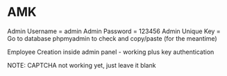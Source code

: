 # AMK

Admin Username = admin
Admin Password = 123456
Admin Unique Key = Go to database phpmyadmin to check and copy/paste (for the meantime)

Employee Creation inside admin panel - working plus key authentication

NOTE: CAPTCHA not working yet, just leave it blank
